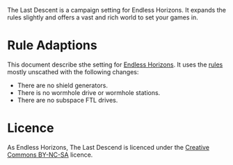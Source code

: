 The Last Descent is a campaign setting for Endless Horizons. It expands the
rules slightly and offers a vast and rich world to set your games in.

# Rule Adaptions

This document describe sthe setting for
[Endless Horizons](https://github.com/ehrpg). It uses the
[rules](https://ehrpg.github.io/rules) mostly unscathed with the following
changes:

- There are no shield generators.
- There is no wormhole drive or wormhole stations.
- There are no subspace FTL drives.

# Licence

As Endless Horizons, The Last Descend is licenced under the
[Creative Commons BY-NC-SA](http://creativecommons.org/licenses/by-nc-sa/4.0/)
licence.
